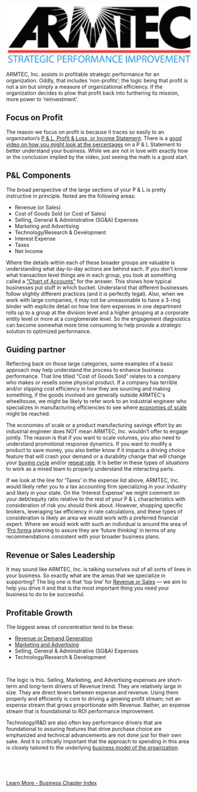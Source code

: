
<img src="../assets/images/ARMTEC Logo Medium+.png"  width="750">

ARMTEC, Inc. assists in profitable strategic performance for an organization.  Oddly, that includes ‘non-profits’; the logic being that profit is not a sin but simply a measure of organizational efficiency.  If the organization decides to plow that profit back into furthering its mission, more power to ‘reinvestment’.

## Focus on Profit

The reason we focus on profit is because it traces so easily to an organization’s [P & L, Profit & Loss, or Income Statement](https://corporatefinanceinstitute.com/resources/accounting/profit-and-loss-statement-pl/).  There is a [good video on how you might look at the percentages](https://www.youtube.com/watch?v=HUnifB9Ot90) on a P & L Statement to better understand your business.  While we are not in love with exactly how or the conclusion implied by the video, just seeing the math is a good start.

## P&L Components
The broad perspective of the large sections of your P & L is pretty instructive in principle.  Noted are the following areas: 

  - Revenue (or Sales)
  - Cost of Goods Sold (or Cost of Sales)
  - Selling, General & Administrative (SG&A) Expenses
  - Marketing and Advertising
  - Technology/Research & Development
  - Interest Expense
  - Taxes
  - Net Income


Where the details within each of these broader groups are valuable is understanding what day-to-day actions are behind each.  If you don’t know what transaction level things are in each group, you look at something called a ["Chart of Accounts"](https://www.accountingcoach.com/chart-of-accounts/explanation/2) for the answer.  This shows how typical businesses put stuff in which bucket.  Understand that different businesses follow slightly different practices (and it is perfectly legal).   Also, when we work with large companies, it may not be unreasonable to have a 3-ring binder with explicite detail on how line item expenses in one department rolls up to a group at the division level and a higher grouping at a corporate entity level or more at a conglomerate level.  So the engagement diagnostics can become somewhat more time consuming to help provide a strategic solution to optimized performance.

## Guiding partner
Reflecting back on those large categories, some examples of a basic approach may help understand the process to enhance business performance.  That line titled “Cost of Goods Sold” relates to a company who makes or resells some physical product.  If a company has terrible and/or slipping cost efficiency in how they are sourcing and making something, if the goods involved are generally outside ARMTEC's wheelhouse, we might be likely to refer work to an industrial engineer who specializes in manufacturing efficiencies to see where [economies of scale](https://www.investopedia.com/terms/e/economiesofscale.asp#:~:text=Investopedia%20%2F%20Mira%20Norian-,What%20Are%20Economies%20of%20Scale%3F,a%20larger%20number%20of%20goods.) might be reached. 

The economies of scale or a product manufacturing savings effort by an industrial engineer does NOT mean ARMTEC, Inc. wouldn’t offer to engage jointly.  The reason is that if you want to scale volumes, you also need to understand promotional response dynamics.  If you want to modify a product to save money, you also better know if it impacts a driving choice feature that will crash your demand or a durability change that will change your [buying cycle](https://www.forentrepreneurs.com/buying-cycle-and-triggers) and/or [repeat rate](https://www.glew.io/guides/calculate-repeat-purchase-rate).   It is better in these types of situations to work as a mixed team to properly understand the interacting parts.

If we look at the line for ‘Taxes’ in the expense list above, ARMTEC, Inc. would likely refer you to a tax accounting firm specializing in your industry and likely in your state.  On the ‘Interest Expense’ we might comment on your debt/equity ratio relative to the rest of your P & L characteristics with consideration of risk you should think about.  However, shopping specific brokers, leveraging tax efficiency in rate calculations, and these types of consideration is likely an area we would work with a preferred financial expert.  Where we would work with such an individual is around the area of ‘[Pro forma](https://www.accountingtools.com/articles/what-are-pro-forma-financial-statements.html#:~:text=Pro%20forma%20financial%20statements%20are,may%20occur%20in%20the%20future.) planning to assure they are ‘future thinking’ in terms of any recommendations consistent with your broader business plans.  

## Revenue or Sales Leadership

It may sound like ARMTEC, Inc. is talking ourselves out of all sorts of lines in your business.  So exactly what are the areas that we specialize in supporting?  The big one is that ‘top line’ for [Revenue or Sales](../business/demand.md) — we aim to help you drive it and that is the most important thing you need your business to do to be successful.  


## Profitable Growth

The biggest areas of concentration tend to be these:
 
   - [Revenue or Demand Generation](../business/demand.md)
   - [Marketing and Advertising](../business/adpromo.md)
   - Selling, General & Administrative (SG&A) Expenses
   - Technology/Research & Development
<br>

The logic is this.  Selling, Marketing, and Advertising expenses are short-term and long-term drivers of Revenue trend.   They are relatively large in size.  They are direct levers between expense and revenue.  Using them properly and efficiently is core to driving a growing profit stream; not an expense stream that grows proportionate with Revenue.  Rather, an expense stream that is foundational to ROI performance improvement.

Technology/R&D are also often key performance drivers that are foundational to assuring features that drive purchase choice are emphasized and technical advancements are not done just for their own sake.  And it is critically important that the approach to spending in this area is closely tailored to the underlying [business model of the organization](../business/models.md).


<br>
<br>
<br>

[Learn More - Business Chapter Index](../chapters.md#business)
